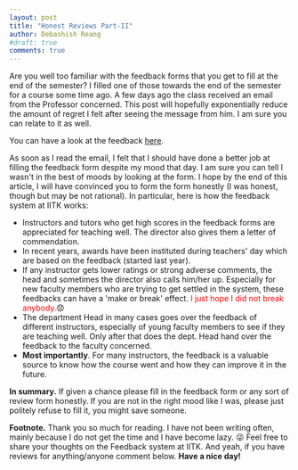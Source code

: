 ```yaml
---
layout: post
title: "Honest Reviews Part-II"
author: Debashish Reang
#draft: true
comments: true
---
```

Are you well too familiar with the feedback forms that you get to fill at the end of the semester? I filled one of those towards the end of the semester for a course some time ago. A few days ago the class received an email from the Professor concerned. This post will hopefully exponentially reduce the amount of regret I felt after seeing the message from him. I am sure you can relate to it as well.

You can have a look at the feedback [here](/assets/docs/YourFeedbackDoesMatter.pdf).

As soon as I read the email, I felt that I should have done a better job at filling the feedback form despite my mood that day. I am sure you can tell I wasn't in the best of moods by looking at the form. I hope by the end of this article, I will have convinced you to form the form honestly (I was honest, though but may be not rational). In particular, here is how the feedback system at IITK works:
* Instructors and tutors who get high scores in the feedback forms are appreciated for teaching well. The director also gives them a letter of commendation.
* In recent years, awards have been instituted during teachers' day which are based on the feedback (started last year).
* If any instructor gets lower ratings or strong adverse comments, the head and sometimes the director also calls him/her up.  Especially for new faculty members who are trying to get settled in the system, these feedbacks can have a 'make or break' effect. <span style="color:red">I just hope I did not break anybody.</span>:worried:
* The department Head in many cases goes over the feedback of different instructors, especially of young faculty members to see if they are teaching well.  Only after that does the dept. Head hand over the feedback to the faculty concerned.
* **Most importantly**. For many instructors, the feedback is a valuable source to know how the course went and how they can improve it in the future.


**In summary.** If given a chance please fill in the feedback form or any sort of review form honestly. If you are not in the right mood like I was, please just politely refuse to fill it, you might save someone.

**Footnote.** Thank you so much for reading. I have not been writing often, mainly because I do not get the time and I have become lazy. :stuck_out_tongue_winking_eye: Feel free to share your thoughts on the Feedback system at IITK. And yeah, if you have reviews for anything/anyone comment below. **Have a nice day!**
